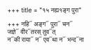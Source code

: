 +++
title = "१५ नह्य१ङ्ग पुरा"

+++
नहि᳓ अङ्ग᳓ पुरा᳓ चन᳓  
जज्ञे᳓ वीर᳓तरस् तुव᳓त्  
न᳓की राया᳓ न᳓ एव᳓था न᳓ भन्द᳓ना
